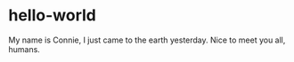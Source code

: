 # hello-world
My name is Connie, I just came to the earth yesterday. Nice to meet you all, humans. 
